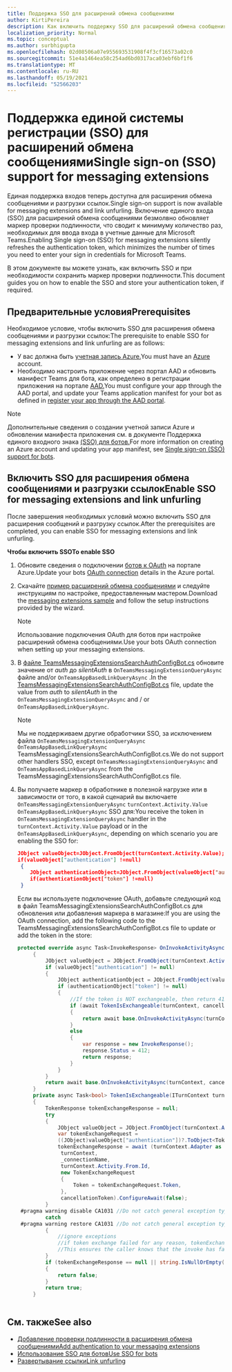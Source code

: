 ```yaml
---
title: Поддержка SSO для расширений обмена сообщениями
author: KirtiPereira
description: Как включить поддержку SSO для расширений обмена сообщениями
localization_priority: Normal
ms.topic: conceptual
ms.author: surbhigupta
ms.openlocfilehash: 02d08506a07e955693531908f4f3cf16573a02c0
ms.sourcegitcommit: 51e4a1464ea58c254ad6bd0317aca03ebf6bf1f6
ms.translationtype: MT
ms.contentlocale: ru-RU
ms.lasthandoff: 05/19/2021
ms.locfileid: "52566203"
---
```

# <a name="single-sign-on-sso-support-for-messaging-extensions"></a><span data-ttu-id="4525b-103">Поддержка единой системы регистрации (SSO) для расширений обмена сообщениями</span><span class="sxs-lookup"><span data-stu-id="4525b-103">Single sign-on (SSO) support for messaging extensions</span></span>
 
<span data-ttu-id="4525b-104">Единая поддержка входов теперь доступна для расширения обмена сообщениями и разгрузки ссылок.</span><span class="sxs-lookup"><span data-stu-id="4525b-104">Single sign-on support is now available for messaging extensions and link unfurling.</span></span> <span data-ttu-id="4525b-105">Включение единого входа (SSO) для расширений обмена сообщениями безмолвно обновляет маркер проверки подлинности, что сводит к минимуму количество раз, необходимых для ввода входа в учетные данные для Microsoft Teams.</span><span class="sxs-lookup"><span data-stu-id="4525b-105">Enabling Single sign-on (SSO) for messaging extensions silently refreshes the authentication token, which minimizes the number of times you need to enter your sign in credentials for Microsoft Teams.</span></span>

<span data-ttu-id="4525b-106">В этом документе вы можете узнать, как включить SSO и при необходимости сохранить маркер проверки подлинности.</span><span class="sxs-lookup"><span data-stu-id="4525b-106">This document guides you on how to enable the SSO and store your authentication token, if required.</span></span>

## <a name="prerequisites"></a><span data-ttu-id="4525b-107">Предварительные условия</span><span class="sxs-lookup"><span data-stu-id="4525b-107">Prerequisites</span></span>

<span data-ttu-id="4525b-108">Необходимое условие, чтобы включить SSO для расширения обмена сообщениями и разгрузки ссылок:</span><span class="sxs-lookup"><span data-stu-id="4525b-108">The prerequisite to enable SSO for messaging extensions and link unfurling are as follows:</span></span>
* <span data-ttu-id="4525b-109">У вас должна быть [учетная запись Azure.](https://azure.microsoft.com/en-us/free/)</span><span class="sxs-lookup"><span data-stu-id="4525b-109">You must have an [Azure](https://azure.microsoft.com/en-us/free/) account.</span></span>
* <span data-ttu-id="4525b-110">Необходимо настроить приложение через портал AAD и обновить манифест Teams для бота, как определено в регистрации приложения на портале [AAD.](../../bots/how-to/authentication/auth-aad-sso-bots.md#register-your-app-through-the-aad-portal)</span><span class="sxs-lookup"><span data-stu-id="4525b-110">You must configure your app through the AAD portal, and update your Teams application manifest for your bot as defined in [register your app through the AAD portal](../../bots/how-to/authentication/auth-aad-sso-bots.md#register-your-app-through-the-aad-portal).</span></span>

> [!NOTE]
> <span data-ttu-id="4525b-111">Дополнительные сведения о создании учетной записи Azure и обновлении манифеста приложения см. в документе Поддержка единого входного знака [(SSO) для ботов.](../../bots/how-to/authentication/auth-aad-sso-bots.md)</span><span class="sxs-lookup"><span data-stu-id="4525b-111">For more information on creating an Azure account and updating your app manifest, see [Single sign-on (SSO) support for bots](../../bots/how-to/authentication/auth-aad-sso-bots.md).</span></span>

## <a name="enable-sso-for-messaging-extensions-and-link-unfurling"></a><span data-ttu-id="4525b-112">Включить SSO для расширения обмена сообщениями и разгрузки ссылок</span><span class="sxs-lookup"><span data-stu-id="4525b-112">Enable SSO for messaging extensions and link unfurling</span></span>

<span data-ttu-id="4525b-113">После завершения необходимых условий можно включить SSO для расширения сообщений и разгрузку ссылок.</span><span class="sxs-lookup"><span data-stu-id="4525b-113">After the prerequisites are completed, you can enable SSO for messaging extensions and link unfurling.</span></span>

<span data-ttu-id="4525b-114">**Чтобы включить SSO**</span><span class="sxs-lookup"><span data-stu-id="4525b-114">**To enable SSO**</span></span>
1. <span data-ttu-id="4525b-115">Обновите сведения о подключении [ботов к OAuth](../../bots/how-to/authentication/auth-aad-sso-bots.md#update-the-azure-portal-with-the-oauth-connection) на портале Azure.</span><span class="sxs-lookup"><span data-stu-id="4525b-115">Update your bots [OAuth connection](../../bots/how-to/authentication/auth-aad-sso-bots.md#update-the-azure-portal-with-the-oauth-connection) details in the Azure portal.</span></span>
2. <span data-ttu-id="4525b-116">Скачайте [пример расширений обмена сообщениями](https://github.com/microsoft/BotBuilder-Samples/tree/main/samples/csharp_dotnetcore/52.teams-messaging-extensions-search-auth-config) и следуйте инструкциям по настройке, предоставленным мастером.</span><span class="sxs-lookup"><span data-stu-id="4525b-116">Download the [messaging extensions sample](https://github.com/microsoft/BotBuilder-Samples/tree/main/samples/csharp_dotnetcore/52.teams-messaging-extensions-search-auth-config) and follow the setup instructions provided by the wizard.</span></span>
   > [!NOTE]
   > <span data-ttu-id="4525b-117">Использование подключения OAuth для ботов при настройке расширений обмена сообщениями.</span><span class="sxs-lookup"><span data-stu-id="4525b-117">Use your bots OAuth connection when setting up your messaging extensions.</span></span>
3. <span data-ttu-id="4525b-118">В [файле TeamsMessagingExtensionsSearchAuthConfigBot.cs](https://github.com/microsoft/BotBuilder-Samples/tree/main/samples/csharp_dotnetcore/52.teams-messaging-extensions-search-auth-config/Bots/TeamsMessagingExtensionsSearchAuthConfigBot.cs) обновите значение от *auth* до *silentAuth* в `OnTeamsMessagingExtensionQueryAsync` файле and/or `OnTeamsAppBasedLinkQueryAsync` .</span><span class="sxs-lookup"><span data-stu-id="4525b-118">In the [TeamsMessagingExtensionsSearchAuthConfigBot.cs](https://github.com/microsoft/BotBuilder-Samples/tree/main/samples/csharp_dotnetcore/52.teams-messaging-extensions-search-auth-config/Bots/TeamsMessagingExtensionsSearchAuthConfigBot.cs) file, update the value from *auth* to *silentAuth* in the `OnTeamsMessagingExtensionQueryAsync` and / or `OnTeamsAppBasedLinkQueryAsync`.</span></span>  

    > [!NOTE]
    > <span data-ttu-id="4525b-119">Мы не поддерживаем другие обработчики SSO, за исключением файла `OnTeamsMessagingExtensionQueryAsync` `OnTeamsAppBasedLinkQueryAsync` TeamsMessagingExtensionsSearchAuthConfigBot.cs.</span><span class="sxs-lookup"><span data-stu-id="4525b-119">We do not support other handlers SSO, except `OnTeamsMessagingExtensionQueryAsync` and `OnTeamsAppBasedLinkQueryAsync` from the TeamsMessagingExtensionsSearchAuthConfigBot.cs file.</span></span>
   
4. <span data-ttu-id="4525b-120">Вы получаете маркер в обработнике в полезной нагрузке или в зависимости от того, в какой сценарий вы включаете `OnTeamsMessagingExtensionQueryAsync` `turnContext.Activity.Value` `OnTeamsAppBasedLinkQueryAsync` SSO для:</span><span class="sxs-lookup"><span data-stu-id="4525b-120">You receive the token in `OnTeamsMessagingExtensionQueryAsync` handler in the `turnContext.Activity.Value` payload or in the `OnTeamsAppBasedLinkQueryAsync`, depending on which scenario you are enabling the SSO for:</span></span>

    ```json
    JObject valueObject=JObject.FromObject(turnContext.Activity.Value);
    if(valueObject["authentication"] !=null)
     {
        JObject authenticationObject=JObject.FromObject(valueObject["authentication"]);
        if(authenticationObject["token"] !=null)
     }
    
     ```
  
    <span data-ttu-id="4525b-121">Если вы используете подключение OAuth, добавьте следующий код в файл TeamsMessagingExtensionsSearchAuthConfigBot.cs для обновления или добавления маркера в магазине:</span><span class="sxs-lookup"><span data-stu-id="4525b-121">If you are using the OAuth connection, add the following code to the TeamsMessagingExtensionsSearchAuthConfigBot.cs file to update or add the token in the store:</span></span>
    
   ```C#
   protected override async Task<InvokeResponse> OnInvokeActivityAsync(ITurnContext<IInvokeActivity> turnContext, CancellationToken cancellationToken)
        {
            JObject valueObject = JObject.FromObject(turnContext.Activity.Value);
            if (valueObject["authentication"] != null)
            {
                JObject authenticationObject = JObject.FromObject(valueObject["authentication"]);
                if (authenticationObject["token"] != null)
                {
                    //If the token is NOT exchangeable, then return 412 to require user consent
                    if (await TokenIsExchangeable(turnContext, cancellationToken))
                    {
                        return await base.OnInvokeActivityAsync(turnContext, cancellationToken).ConfigureAwait(false);
                    }
                    else
                    {
                        var response = new InvokeResponse();
                        response.Status = 412;
                        return response;
                    }
                }
            }
            return await base.OnInvokeActivityAsync(turnContext, cancellationToken).ConfigureAwait(false);
        }
        private async Task<bool> TokenIsExchangeable(ITurnContext turnContext, CancellationToken cancellationToken)
        {
            TokenResponse tokenExchangeResponse = null;
            try
            {
                JObject valueObject = JObject.FromObject(turnContext.Activity.Value);
                var tokenExchangeRequest =
                ((JObject)valueObject["authentication"])?.ToObject<TokenExchangeInvokeRequest>();
                tokenExchangeResponse = await (turnContext.Adapter as IExtendedUserTokenProvider).ExchangeTokenAsync(
                 turnContext,
                 _connectionName,
                 turnContext.Activity.From.Id,
                 new TokenExchangeRequest
                 {
                     Token = tokenExchangeRequest.Token,
                 },
                 cancellationToken).ConfigureAwait(false);
            }
    #pragma warning disable CA1031 //Do not catch general exception types (ignoring, see comment below)
            catch
    #pragma warning restore CA1031 //Do not catch general exception types
            {
                //ignore exceptions
                //if token exchange failed for any reason, tokenExchangeResponse above remains null, and a failure invoke response is sent to the caller.
                //This ensures the caller knows that the invoke has failed.
            }
            if (tokenExchangeResponse == null || string.IsNullOrEmpty(tokenExchangeResponse.Token))
            {
                return false;
            }
            return true;
        }
    
    ```    

## <a name="see-also"></a><span data-ttu-id="4525b-122">См. также</span><span class="sxs-lookup"><span data-stu-id="4525b-122">See also</span></span>

* [<span data-ttu-id="4525b-123">Добавление проверки подлинности в расширения обмена сообщениями</span><span class="sxs-lookup"><span data-stu-id="4525b-123">Add authentication to your messaging extensions</span></span>](add-authentication.md)
* [<span data-ttu-id="4525b-124">Использование SSO для ботов</span><span class="sxs-lookup"><span data-stu-id="4525b-124">Use SSO for bots</span></span>](../../bots/how-to/authentication/auth-aad-sso-bots.md)
* [<span data-ttu-id="4525b-125">Развертывание ссылки</span><span class="sxs-lookup"><span data-stu-id="4525b-125">Link unfurling</span></span>](link-unfurling.md)

